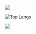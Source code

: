 ![](https://github-readme-stats.vercel.app/api?username=SoldierRMB&show_icons=true&theme=transparent)

![Top Langs](https://github-readme-stats.vercel.app/api/top-langs/?username=SoldierRMB&layout=compact&theme=tokyonight)

![](https://github-readme-activity-graph.cyclic.app/graph?username=SoldierRMB&theme=transparent)
